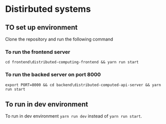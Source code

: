 # Distirbuted systems
## TO set up environment
Clone the repository and run the following command
### To run the frontend server
``` cd frontend\distributed-computing-frontend && yarn run start ```
### To run the backed server on port 8000
``` export PORT=8000 && cd backend\distributed-computed-api-server && yarn run start ```

## To run in dev environment 
To run in dev environment ```yarn run dev``` instead of ```yarn run start```.
